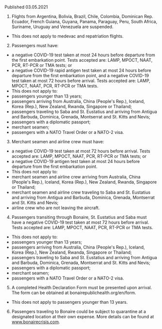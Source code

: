 Published 03.05.2021
1. Flights from Argentina, Bolivia, Brazil, Chile, Colombia, Dominican Rep. Ecuador, French Guiana, Guyana, Panama, Paraguay, Peru, South Africa, Suriname, Uruguay and Venezuela are suspended.
- This does not apply to medevac and repatriation flights. 
2. Passengers must have:
- a negative COVID-19 test taken at most 24 hours before departure from the first embarkation point. Tests accepted are: LAMP, MPOCT, NAAT, PCR, RT-PCR or TMA tests; or
- a negative COVID-19 rapid antigen test taken at most 24 hours before departure from the first embarkation point, and a negative COVID-19 test taken at most 72 hours before arrival. Tests accepted are: LAMP, MPOCT, NAAT, PCR, RT-PCR or TMA tests.
- This does not apply to:
- passengers younger than 13 years;
- passengers arriving from Australia, China (People's Rep.), Iceland, Korea (Rep.), New Zealand, Rwanda, Singapore or Thailand;
- passengers traveling to Saba and St. Eustatius and arriving from Antigua and Barbuda, Dominica, Grenada, Montserrat and St. Kitts and Nevis; 
- passengers with a diplomatic passport;
- merchant seamen;
- passengers with a NATO Travel Order or a NATO-2 visa.
3. Merchant seamen and airline crew must have:
- a negative COVID-19 test taken at most 72 hours before arrival. Tests accepted are: LAMP, MPOCT, NAAT, PCR, RT-PCR or TMA tests; or
- a negative COVID-19 antigen test taken at most 24 hours before departure from the first embarkation point. 
- This does not apply to:
- merchant seamen and airline crew arriving from Australia, China (People's Rep.), Iceland, Korea (Rep.), New Zealand, Rwanda, Singapore or Thailand;
- merchant seamen and airline crew traveling to Saba and St. Eustatius and arriving from Antigua and Barbuda, Dominica, Grenada, Montserrat and St. Kitts and Nevis;
- airline crew who are not leaving the aircraft.
4. Passengers transiting through Bonaire, St. Eustatius and Saba must have a negative COVID-19 test taken at most 72 hours before arrival. Tests accepted are: LAMP, MPOCT, NAAT, PCR, RT-PCR or TMA tests. 
- This does not apply to:
- passengers younger than 13 years;
- passengers arriving from Australia, China (People's Rep.), Iceland, Korea (Rep.), New Zealand, Rwanda, Singapore or Thailand;
- passengers traveling to Saba and St. Eustatius and arriving from Antigua and Barbuda, Dominica, Grenada, Montserrat and St. Kitts and Nevis; 
- passengers with a diplomatic passport;
- merchant seamen;
- passengers with a NATO Travel Order or a NATO-2 visa.
5. A completed Health Declaration Form must be presented upon arrival. The form can be obtained at bonairepublichealth.org/en/form. 
- This does not apply to passengers younger than 13 years. 
6. Passengers traveling to Bonaire could be subject to quarantine at a designated location at their own expense. More details can be found at <a href="http://www.bonairecrisis.com">www.bonairecrisis.com</a>. 


